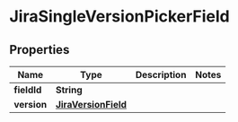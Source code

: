 

# JiraSingleVersionPickerField


## Properties

| Name | Type | Description | Notes |
|------------ | ------------- | ------------- | -------------|
|**fieldId** | **String** |  |  |
|**version** | [**JiraVersionField**](JiraVersionField.md) |  |  |



